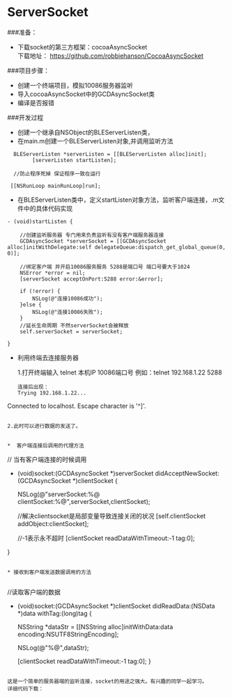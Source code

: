# ServerSocket

###准备：
* 下载socket的第三方框架：cocoaAsyncSocket  
  下载地址：
https://github.com/robbiehanson/CocoaAsyncSocket

###项目步骤：

* 创建一个终端项目，模拟10086服务器监听
* 导入cocoaAsyncSocket中的GCDAsyncSocket类
* 编译是否报错

###开发过程

* 创建一个继承自NSObject的BLEServerListen类，
* 在main.m创建一个BLEServerListen对象,并调用监听方法

```
  BLEServerListen *serverListen = [[BLEServerListen alloc]init];
        [serverListen startListen];
        
  //防止程序死掉 保证程序一致在运行
  
 [[NSRunLoop mainRunLoop]run];

```

* 在BLEServerListen类中，定义startListen对象方法，监听客户端连接，.m文件中的具体代码实现 

```
- (void)startListen {
    
    //创建监听服务器 专门用来负责监听有没有客户端服务器连接
    GCDAsyncSocket *serverSocket = [[GCDAsyncSocket alloc]initWithDelegate:self delegateQueue:dispatch_get_global_queue(0, 0)];
    
    //绑定客户端 并开启10086服务服务 5288是端口号 端口号要大于1024
    NSError *error = nil;
    [serverSocket acceptOnPort:5288 error:&error];
    
    if (!error) {
        NSLog(@"连接10086成功");
    }else {
        NSLog(@"连接10086失败");
    }
    //延长生命周期 不然serverSocket会被释放
    self.serverSocket = serverSocket;
    
}
```


* 利用终端去连接服务器
   
   1.打开终端输入 telnet 本机IP 10086端口号  例如：telnet 192.168.1.22 5288
   
  ```
  连接后出现：
  Trying 192.168.1.22...
Connected to localhost.
Escape character is '^]'.
  
  ```
  
  2.此时可以进行数据的发送了。
  

*  客户端连接后调用的代理方法

```

// 当有客户端连接的时候调用
- (void)socket:(GCDAsyncSocket *)serverSocket didAcceptNewSocket:(GCDAsyncSocket *)clientSocket {
    
    NSLog(@"serverSocket:%@  clientSocket:%@",serverSocket,clientSocket);
    
    //解决clientsocket是局部变量导致连接关闭的状况
    [self.clientSocket addObject:clientSocket];
    
    //-1表示永不超时
    [clientSocket readDataWithTimeout:-1 tag:0];
    
}
```

* 接收到客户端发送数据调用的方法


```

//读取客户端的数据
- (void)socket:(GCDAsyncSocket *)clientSocket didReadData:(NSData *)data withTag:(long)tag {
    
    NSString *dataStr = [[NSString alloc]initWithData:data encoding:NSUTF8StringEncoding];
    
    NSLog(@"%@",dataStr);
    
    [clientSocket readDataWithTimeout:-1 tag:0];
}


```

这是一个简单的服务器端的监听连接，socket的用途之强大。有兴趣的同学一起学习。
详细代码下载：



